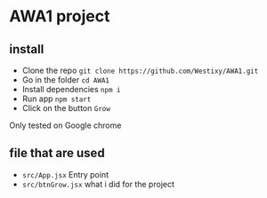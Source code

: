 # AWA1 project

## install

- Clone the repo `git clone https://github.com/Westixy/AWA1.git`
- Go in the folder `cd AWA1`
- Install dependencies `npm i`
- Run app `npm start`
- Click on the button `Grow`

Only tested on Google chrome

## file that are used

- `src/App.jsx` Entry point
- `src/btnGrow.jsx` what i did for the project
